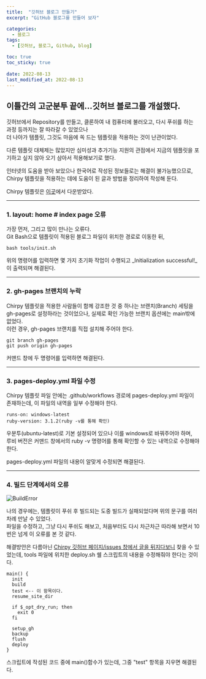 ```yaml
---
title:  "깃허브 블로그 만들기"
excerpt: "GitHub 블로그를 만들어 보자"

categories:
  - 블로그
tags:
  - [깃허브, 블로그, Github, blog]

toc: true
toc_sticky: true
 
date: 2022-08-13
last_modified_at: 2022-08-13
---
```


## 이틀간의 고군분투 끝에...깃허브 블로그를 개설했다.

깃허브에서 Repository를 만들고, 클론하여 내 컴퓨터에 불러오고, 다시 푸쉬를 하는 과정 등까지는 잘 따라갈 수 있었으나  
더 나아가 템플릿, 그것도 마음에 쏙 드는 템플릿을 적용하는 것이 난관이었다.

다른 템플릿 대체제는 많았지만 심미성과 추가기능 지원의 관점에서 지금의 템플릿을 포기하고 싶지 않아 오기 삼아서 적용해보기로 했다.

인터넷의 도움을 받아 보았으나 한국어로 작성된 정보들로는 해결이 불가능했으므로, Chirpy 템플릿을 적용하는 데에 도움이 된 글과 방법을 정리하여 작성해 둔다.

Chirpy 템플릿은 [이곳](https://github.com/cotes2020/jekyll-theme-chirpy/)에서 다운받았다.

---

### __1. layout: home # index page 오류__

가장 먼저, 그리고 많이 만나는 오류다.  
Git Bash으로 템플릿이 적용된 블로그 파일이 위치한 경로로 이동한 뒤,


```
bash tools/init.sh
```


위의 명령어를 입력하면 몇 가지 초기화 작업이 수행되고 _Initialization successful!_이 출력되며 해결된다. 

---

### __2. gh-pages 브랜치의 누락__

Chirpy 템플릿을 적용한 사람들이 함께 강조한 것 중 하나는 브랜치(Branch) 세팅을 gh-pages로 설정하라는 것이었으나, 실제로 확인 가능한 브랜치 옵션에는 main밖에 없었다.  
이런 경우, gh-pages 브랜치를 직접 설치해 주어야 한다.


```
git branch gh-pages  
git push origin gh-pages
```


커맨드 창에 두 명령어를 입력하면 해결된다.

---

### __3. pages-deploy.yml 파일 수정__

Chirpy 템플릿 파일 안에는 .github/workflows 경로에 pages-deploy.yml 파일이 존재하는데, 이 파일의 내역을 일부 수정해야 한다.


```
runs-on: windows-latest
ruby-version: 3.1.2(ruby -v를 통해 확인)
```


우분투(ubuntu-latest)로 기본 설정되어 있으나 이를 windows로 바꿔주어야 하며,  
루비 버전은 커맨드 창에서의 ruby -v 명령어를 통해 확인할 수 있는 내역으로 수정해야 한다.

pages-deploy.yml 파일의 내용이 알맞게 수정되면 해결된다.

---

### __4. 빌드 단계에서의 오류__

![BuildError](https://user-images.githubusercontent.com/96360829/185293821-ce829e83-0b93-4998-b7be-2fffaf9d20c0.png)

나의 경우에는, 템플릿이 푸쉬 후 빌드되는 도중 빌드가 실패되었다며 위의 문구를 여러 차례 만날 수 있었다.  
파일을 수정하고, 그냥 다시 푸쉬도 해보고, 처음부터도 다시 차근차근 따라해 보면서 10번은 넘게 이 오류를 본 것 같다.

해결방안은 다름아닌 [Chirpy 깃허브 페이지/issues 창에서 글을 뒤지다보니](https://github.com/cotes2020/jekyll-theme-chirpy/issues/465) 찾을 수 있었는데,
tools 파일에 위치한 deploy.sh 쉘 스크립트의 내용을 수정해줘야 한다는 것이다.


```
main() {
  init
  build
  test <-- 이 항목이다.
  resume_site_dir

  if $_opt_dry_run; then
    exit 0
  fi

  setup_gh
  backup
  flush
  deploy
}
```


스크립트에 작성된 코드 중에 main()함수가 있는데, 그중 "test" 항목을 지우면 해결된다.